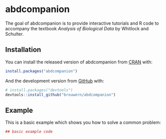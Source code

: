 # abdcompanion

The goal of abdcompanion is to provide interactive tutorials and R code to accompany the textbook *Analysis of Biological Data* by Whitlock and Schulter.

## Installation

You can install the released version of abdcompanion from [CRAN](https://CRAN.R-project.org) with:

``` r
install.packages("abdcompanion")
```

And the development version from [GitHub](https://github.com/) with:

``` r
# install.packages("devtools")
devtools::install_github("brouwern/abdcompanion")
```
## Example

This is a basic example which shows you how to solve a common problem:

``` r
## basic example code
```

